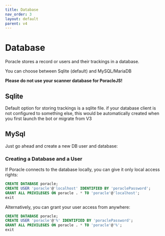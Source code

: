 ```yaml
---
title: Database
nav_order: 3
layout: default
parent: v4
---
```


# Database

Poracle stores a record or users and their trackings in a database.

You can choose between Sqlite (default) and MySQL/MariaDB

**Please do not use your scanner database for PoracleJS!**

## Sqlite 

Default option for storing trackings is a sqlite file. 
if your database client is not configured to something else, this would be automatically created when you first launch the bot or migrate from V3

## MySql 

Just go ahead and create a new DB user and database:

### Creating a Database and a User

If Poracle connects to the database locally, you can give it only local access rights:
   ```sql
   CREATE DATABASE poracle;
   CREATE USER 'poracle'@'localhost' IDENTIFIED BY 'poraclePassword';
   GRANT ALL PRIVILEGES ON poracle . * TO 'poracle'@'localhost';
   exit
   ```
   
Alternatively, you can grant your user access from anywhere:
   ```sql
   CREATE DATABASE poracle;
   CREATE USER 'poracle'@'%' IDENTIFIED BY 'poraclePassword';
   GRANT ALL PRIVILEGES ON poracle . * TO 'poracle'@'%';
   exit
   ```
